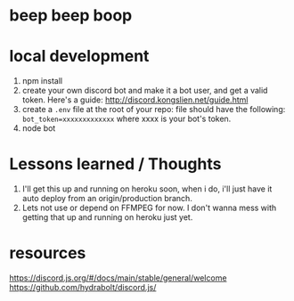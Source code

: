 # beep beep boop

# local development
1. npm install
2. create your own discord bot and make it a bot user, and get a valid token.   Here's a guide: http://discord.kongslien.net/guide.html
3. create a ```.env``` file at the root of your repo:
file should have the following:  ``` bot_token=xxxxxxxxxxxxx ``` where xxxx is your bot's token.
4. node bot

# Lessons learned / Thoughts
1.  I'll get this up and running on heroku soon, when i do, i'll just have it auto deploy from an origin/production branch.
2.  Lets not use or depend on FFMPEG for now.  I don't wanna mess with getting that up and running on heroku just yet.

# resources
https://discord.js.org/#/docs/main/stable/general/welcome
https://github.com/hydrabolt/discord.js/
